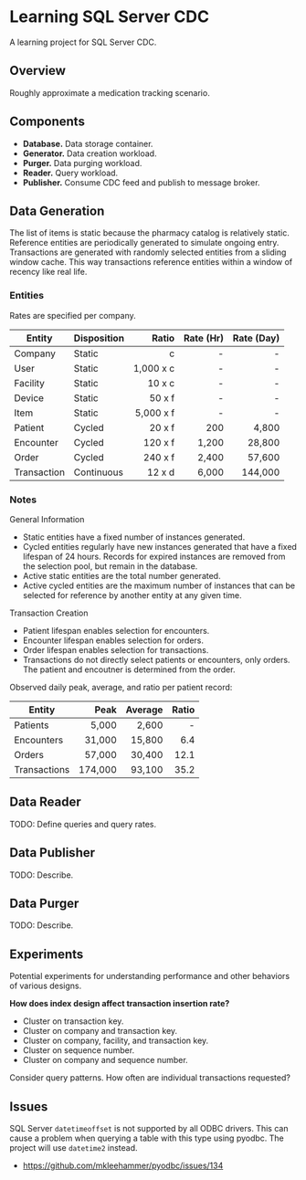 # Learning SQL Server CDC

A learning project for SQL Server CDC.

## Overview

Roughly approximate a medication tracking scenario.

## Components

* **Database.** Data storage container.
* **Generator.** Data creation workload.
* **Purger.** Data purging workload.
* **Reader.** Query workload.
* **Publisher.** Consume CDC feed and publish to message broker.

## Data Generation

The list of items is static because the pharmacy catalog is relatively static. Reference entities are periodically generated to simulate ongoing entry. Transactions are generated with randomly selected entities from a sliding window cache. This way transactions reference entities within a window of recency like real life.

### Entities

Rates are specified per company.

| Entity      | Disposition | Ratio      | Rate (Hr)  | Rate (Day) |
|-------------|-------------|-----------:|-----------:|-----------:|
| Company     | Static      |          c |          - |          - |
| User        | Static      |  1,000 x c |          - |          - |
| Facility    | Static      |     10 x c |          - |          - |
| Device      | Static      |     50 x f |          - |          - |
| Item        | Static      |  5,000 x f |          - |          - |
| Patient     | Cycled      |     20 x f |        200 |      4,800 |
| Encounter   | Cycled      |    120 x f |      1,200 |     28,800 |
| Order       | Cycled      |    240 x f |      2,400 |     57,600 |
| Transaction | Continuous  |     12 x d |      6,000 |    144,000 |

### Notes

General Information

* Static entities have a fixed number of instances generated.
* Cycled entities regularly have new instances generated that have a fixed lifespan of 24 hours. Records for expired instances are removed from the selection pool, but remain in the database.
* Active static entities are the total number generated.
* Active cycled entities are the maximum number of instances that can be selected for reference by another entity at any given time.

Transaction Creation

* Patient lifespan enables selection for encounters.
* Encounter lifespan enables selection for orders.
* Order lifespan enables selection for transactions.
* Transactions do not directly select patients or encounters, only orders. The patient and encoutner is determined from the order.

Observed daily peak, average, and ratio per patient record:

| Entity       | Peak      | Average   | Ratio  |
|--------------|----------:|----------:|-------:|
| Patients     |     5,000 |     2,600 |      - |
| Encounters   |    31,000 |    15,800 |    6.4 |
| Orders       |    57,000 |    30,400 |   12.1 |
| Transactions |   174,000 |    93,100 |   35.2 |

## Data Reader

TODO: Define queries and query rates.

## Data Publisher

TODO: Describe.

## Data Purger

TODO: Describe.

## Experiments

Potential experiments for understanding performance and other behaviors of various designs.

**How does index design affect transaction insertion rate?**

* Cluster on transaction key.
* Cluster on company and transaction key.
* Cluster on company, facility, and transaction key.
* Cluster on sequence number.
* Cluster on company and sequence number.

Consider query patterns. How often are individual transactions requested?

## Issues

SQL Server `datetimeoffset` is not supported by all ODBC drivers. This can cause a problem when querying a table with this type using pyodbc. The project will use `datetime2` instead.

* https://github.com/mkleehammer/pyodbc/issues/134
